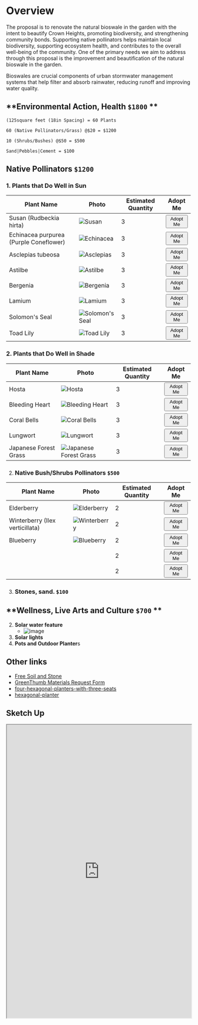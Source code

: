 # Overview

The proposal is to renovate the natural bioswale in the garden with the intent to beautify Crown Heights, promoting biodiversity, and strengthening community bonds. Supporting native pollinators helps maintain local biodiversity, supporting ecosystem health, and contributes to the overall well-being of the community. One of the primary needs we aim to address through this proposal is the improvement and beautification of the natural bioswale in the garden.

Bioswales are crucial components of urban stormwater management systems that help filter and absorb rainwater, reducing runoff and improving water quality.

## **Environmental Action, Health `$1800` **

```
(125square feet (18in Spacing) = 60 Plants
```

```
60 (Native Pollinators/Grass) @$20 = $1200
```

```
10 (Shrubs/Bushes) @$50 = $500
```

```
Sand|Pebbles|Cement = $100
```

## **Native Pollinators** `$1200`
### 1. Plants that Do Well in Sun
| Plant Name                        | Photo                                                | Estimated Quantity | Adopt Me         |
| --------------------------------- | ---------------------------------------------------- | ------------------- | ---------------- |
| Susan (Rudbeckia hirta)           | ![Susan](https://github.com/WLS-Community-Garden-Green-Fund-2023/green-fund-walt-l-shamel-community-garden2023.github.io/assets/22154417/a4c89600-1bda-4c65-8fbf-674c3a26b296) | 3                   | <button class="button button--primary">Adopt Me</button> |
| Echinacea purpurea (Purple Coneflower) | ![Echinacea](https://github.com/WLS-Community-Garden-Green-Fund-2023/green-fund-walt-l-shamel-community-garden2023.github.io/assets/22154417/a41aa48c-19d7-48ed-932d-5b27da2a5654) | 3                   | <button class="button button--primary">Adopt Me</button> |
| Asclepias tubeosa                 | ![Asclepias](https://github.com/WLS-Community-Garden-Green-Fund-2023/green-fund-walt-l-shamel-community-garden2023.github.io/assets/22154417/e5105c57-3616-4318-818c-4b45d6fcc44d) | 3                   | <button class="button button--primary">Adopt Me</button> |
| Astilbe                            | ![Astilbe](https://github.com/WLS-Community-Garden-Green-Fund-2023/green-fund-walt-l-shamel-community-garden2023.github.io/assets/22154417/242fd8b1-484d-4b8a-af09-2f3ff56428a4) | 3                   | <button class="button button--primary">Adopt Me</button> |
| Bergenia                           | ![Bergenia](https://github.com/WLS-Community-Garden-Green-Fund-2023/green-fund-walt-l-shamel-community-garden2023.github.io/assets/22154417/6eb8558d-6582-44a2-8170-a223af2a3fa6) | 3                   | <button class="button button--primary">Adopt Me</button> |
| Lamium                             | ![Lamium](https://github.com/WLS-Community-Garden-Green-Fund-2023/green-fund-walt-l-shamel-community-garden2023.github.io/assets/22154417/67346be5-ab47-4876-807d-7862f6387357) | 3                   | <button class="button button--primary">Adopt Me</button> |
| Solomon's Seal                       | ![Solomon's Seal](https://github.com/WLS-Community-Garden-Green-Fund-2023/green-fund-walt-l-shamel-community-garden2023.github.io/assets/22154417/ec3a1448-dc78-4a3e-b803-ad999192a4bd) | 3                   | <button class="button button--primary">Adopt Me</button> |
| Toad Lily                             | ![Toad Lily](https://github.com/WLS-Community-Garden-Green-Fund-2023/green-fund-walt-l-shamel-community-garden2023.github.io/assets/22154417/0178464c-dd92-4803-a928-8f95db47d786) | 3                   | <button class="button button--primary">Adopt Me</button> |

### 2. Plants that Do Well in Shade
| Plant Name                        | Photo                                                | Estimated Quantity | Adopt Me         |
| --------------------------------- | ---------------------------------------------------- | ------------------- | ---------------- |
| Hosta                             | ![Hosta](https://github.com/WLS-Community-Garden-Green-Fund-2023/green-fund-walt-l-shamel-community-garden2023.github.io/assets/22154417/04e72e2c-f178-48d2-a2c1-953a05282545) | 3                   | <button class="button button--primary">Adopt Me</button> |
| Bleeding Heart                     | ![Bleeding Heart](https://github.com/WLS-Community-Garden-Green-Fund-2023/green-fund-walt-l-shamel-community-garden2023.github.io/assets/22154417/3ada3baf-d2cd-490e-a5af-8d73ae203470) | 3                   | <button class="button button--primary">Adopt Me</button> |
| Coral Bells                        | ![Coral Bells](https://github.com/WLS-Community-Garden-Green-Fund-2023/green-fund-walt-l-shamel-community-garden2023.github.io/assets/22154417/6351bbde-d42b-4d7d-949e-f0dcfc649aa6) | 3                   | <button class="button button--primary">Adopt Me</button> |
| Lungwort                            | ![Lungwort](https://github.com/WLS-Community-Garden-Green-Fund-2023/green-fund-walt-l-shamel-community-garden2023.github.io/assets/22154417/aad12e91-c3e8-47a1-b74d-25c50441338d) | 3                   | <button class="button button--primary">Adopt Me</button> |
| Japanese Forest Grass               | ![Japanese Forest Grass](https://github.com/WLS-Community-Garden-Green-Fund-2023/green-fund-walt-l-shamel-community-garden2023.github.io/assets/22154417/5085a073-43a6-4c27-a66b-cda6e9551597) | 3                   | <button class="button button--primary">Adopt Me</button> |


2. ### **Native Bush/Shrubs Pollinators** `$500`
| Plant Name                        | Photo                                                | Estimated Quantity | Adopt Me         |
| --------------------------------- | ---------------------------------------------------- | ------------------- | ---------------- |
| Elderberry                        | ![Elderberry](https://github.com/WLS-Community-Garden-Green-Fund-2023/green-fund-walt-l-shamel-community-garden2023.github.io/assets/22154417/1e444ab3-9fba-405a-aeaa-a7d97bd6a8ff) | 2                   | <button class="button button--primary">Adopt Me</button> |
| Winterberry (Ilex verticillata)   | ![Winterberry](https://github.com/WLS-Community-Garden-Green-Fund-2023/green-fund-walt-l-shamel-community-garden2023.github.io/assets/22154417/d7ec23e1-a761-480d-b6ef-6a72049623dd) | 2                   | <button class="button button--primary">Adopt Me</button> |
| Blueberry                          | ![Blueberry](https://github.com/WLS-Community-Garden-Green-Fund-2023/green-fund-walt-l-shamel-community-garden2023.github.io/assets/22154417/5950ce50-3cff-486c-870a-55c412841cb9) | 2 |  <button class="button button--primary">Adopt Me</button>
|                           |  | 2 |  <button class="button button--primary">Adopt Me</button>
|                           | | 2 |  <button class="button button--primary">Adopt Me</button>

3. ### **Stones, sand. `$100`**

## **Wellness, Live Arts and Culture `$700` **
2. **Solar water feature**
   -  ![image](https://github.com/WLS-Community-Garden-Green-Fund-2023/green-fund-walt-l-shamel-community-garden2023.github.io/assets/22154417/af00ea4f-48f1-4a03-bfce-446401a94d17)
3. **Solar lights**
4. **Pots and Outdoor Planter**s

## Other links
- [Free Soil and Stone](https://www.nyc.gov/site/oer/safe-land/clean-soil-request.page)
- [GreenThumb Materials Request Form](https://forms.office.com/pages/responsepage.aspx?id=x2_1MoFfIk6pWxXaZlE777vIgzjC_gFHh0eUoNhEMEdURjRHS1NTWkI1R1FMU1A1RUdTMk8zTzc0UiQlQCN0PWcu&web=1&wdLOR=c200F2626-A017-4E11-B359-51D209B0DE43)
- [four-hexagonal-planters-with-three-seats](https://www.schoolscapesuk.com/product/four-hexagonal-planters-with-three-seats/)
- [hexagonal-planter](https://caledoniaplay.com/product/hexagonal-planter/)

## Sketch Up
<div>
  <iframe id="inlineFrameExample"
      title="Inline Frame Example"
      width="100%"
      height="800"
      src="https://app.sketchup.com/share/tc/northAmerica/L4YbvX11ABA?stoken=YJ_EdnWwp9Nfq3Na-boA3vhL1m1YJ05OEPx5vuN_ahtYmBbIA-eKFN81QieEgJRN&source=web">
  </iframe>
</div>
